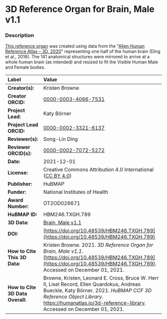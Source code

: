 # 3D Reference Organ for Brain, Male v1.1

### Description
[This reference organ](https://humanatlas.io/3d-reference-library) was created using data from the "[Allen Human Reference Atlas – 3D, 2020](https://doi.org/10.1002/cne.24080)" representing one half of the human brain (Ding et al., 2016). The 141 anatomical structures were mirrored to arrive at a whole human brain (as intended) and resized to fit the Visible Human Male and Female bodies.

| Label | Value |
| :------------- |:-------------|
| **Creator(s):** | Kristen Browne |
| **Creator ORCID:** | [0000-0003-4066-7531](https://orcid.org/0000-0003-4066-7531) |
| **Project Lead:** | Katy B&ouml;rner |
| **Project Lead ORCID:** | [0000-0002-3321-6137](https://orcid.org/0000-0002-3321-6137) |
| **Reviewer(s):** | Song-Lin Ding |
| **Reviewer ORCID(s):** |[0000-0002-7072-5272](https://doi.org/10.5072/0000-0002-7072-5272)
| **Date:** | 2021-12-01 |
| **License:** | Creative Commons Attribution 4.0 International ([CC BY 4.0](https://creativecommons.org/licenses/by/4.0/)) |
| **Publisher:** | HuBMAP |
| **Funder:** | National Institutes of Health |
| **Award Number:** | OT2OD026671 |
| **HuBMAP ID:** | HBM246.TXGH.789 |
| **3D Data:** | [Brain, Male v1.1](https://hubmapconsortium.github.io/ccf-releases/v1.1/models/Allen_M_Brain.glb) |
| **DOI:** | [https://doi.org/10.48539/HBM246.TXGH.789](https://doi.org/10.48539/HBM246.TXGH.789) |
| **How to Cite This 3D Data:** | Kristen Browne. 2021. *3D Reference Organ for Brain, Male v1.1*. [https://doi.org/10.48539/HBM246.TXGH.789](https://doi.org/10.48539/HBM246.TXGH.789). Accessed on December 01, 2021. |
| **How to Cite 3D Data Overall:** | Browne, Kristen, Leonard E. Cross, Bruce W. Herr II, Lisel Record, Ellen Quardokus, Andreas Bueckle, Katy B&ouml;rner. 2021. *HuBMAP CCF 3D Reference Object Library*. https://humanatlas.io/3d-reference-library. Accessed on December 01, 2021. |
